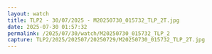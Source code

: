 ```yaml
---
layout: watch
title: TLP2 - 30/07/2025 - M20250730_015732_TLP_2T.jpg
date: 2025-07-30 01:57:32
permalink: /2025/07/30/watch/M20250730_015732_TLP_2
capture: TLP2/2025/202507/20250729/M20250730_015732_TLP_2T.jpg
---
```

